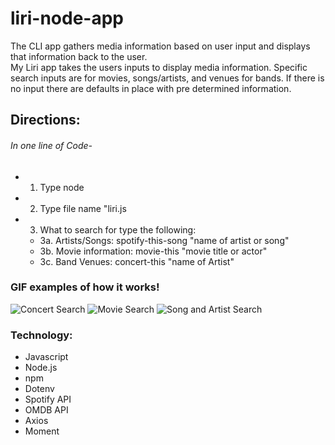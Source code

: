 # liri-node-app
The CLI app gathers media information based on user input and displays that information back to the user.
<br>
My Liri app takes the users inputs to display media information. Specific search inputs are for movies, songs/artists, and venues for bands. If there is no input there are defaults in place with pre determined information.

## Directions:
###### In one line of Code-
* 1. Type node
* 2. Type file name "liri.js
* 3. What to search for type the following: 
    * 3a. Artists/Songs: spotify-this-song "name of artist or song"
    * 3b. Movie information: movie-this "movie title or actor"
    * 3c. Band Venues: concert-this "name of Artist"
### GIF examples of how it works!
![Concert Search](/images/concert-this.gif)
![Movie Search](/images/movie-this.gif)
![Song and Artist Search](/images/spotify-this-song.gif)

### Technology:
* Javascript
* Node.js
* npm
* Dotenv
* Spotify API
* OMDB API
* Axios
* Moment

